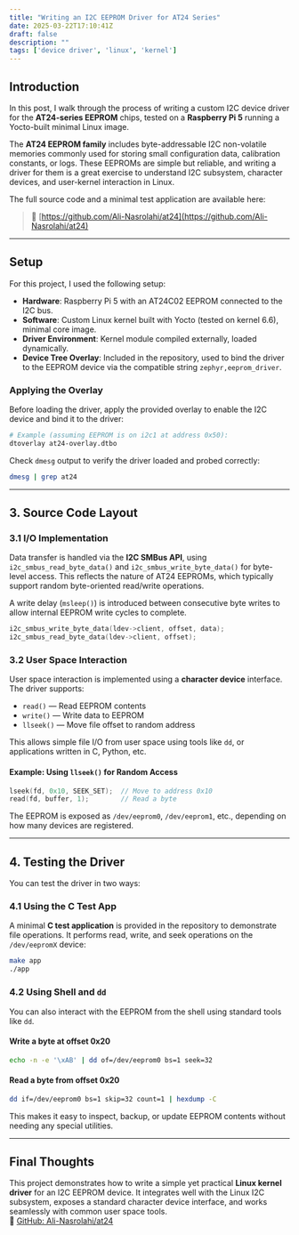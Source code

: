 ```yaml
---
title: "Writing an I2C EEPROM Driver for AT24 Series"
date: 2025-03-22T17:10:41Z
draft: false
description: ""
tags: ['device driver', 'linux', 'kernel']
---
```


## Introduction

In this post, I walk through the process of writing a custom I2C device driver for the **AT24-series EEPROM** chips, tested on a **Raspberry Pi 5** running a Yocto-built minimal Linux image.

The **AT24 EEPROM family** includes byte-addressable I2C non-volatile memories commonly used for storing small configuration data, calibration constants, or logs. These EEPROMs are simple but reliable, and writing a driver for them is a great exercise to understand I2C subsystem, character devices, and user-kernel interaction in Linux.

The full source code and a minimal test application are available here:  
> 📌 [https://github.com/Ali-Nasrolahi/at24](https://github.com/Ali-Nasrolahi/at24)

---

## Setup

For this project, I used the following setup:

- **Hardware**: Raspberry Pi 5 with an AT24C02 EEPROM connected to the I2C bus.
- **Software**: Custom Linux kernel built with Yocto (tested on kernel 6.6), minimal core image.
- **Driver Environment**: Kernel module compiled externally, loaded dynamically.
- **Device Tree Overlay**: Included in the repository, used to bind the driver to the EEPROM device via the compatible string `zephyr,eeprom_driver`.

### Applying the Overlay

Before loading the driver, apply the provided overlay to enable the I2C device and bind it to the driver:

```bash
# Example (assuming EEPROM is on i2c1 at address 0x50):
dtoverlay at24-overlay.dtbo
```

Check `dmesg` output to verify the driver loaded and probed correctly:

```bash
dmesg | grep at24
```

---

## 3. Source Code Layout

### 3.1 I/O Implementation

Data transfer is handled via the **I2C SMBus API**, using `i2c_smbus_read_byte_data()` and `i2c_smbus_write_byte_data()` for byte-level access. This reflects the nature of AT24 EEPROMs, which typically support random byte-oriented read/write operations.

A write delay (`msleep()`) is introduced between consecutive byte writes to allow internal EEPROM write cycles to complete.

```c
i2c_smbus_write_byte_data(ldev->client, offset, data);
i2c_smbus_read_byte_data(ldev->client, offset);
```

### 3.2 User Space Interaction

User space interaction is implemented using a **character device** interface. The driver supports:

- `read()` — Read EEPROM contents
- `write()` — Write data to EEPROM
- `llseek()` — Move file offset to random address

This allows simple file I/O from user space using tools like `dd`, or applications written in C, Python, etc.

#### Example: Using `llseek()` for Random Access

```c
lseek(fd, 0x10, SEEK_SET);  // Move to address 0x10
read(fd, buffer, 1);        // Read a byte
```

The EEPROM is exposed as `/dev/eeprom0`, `/dev/eeprom1`, etc., depending on how many devices are registered.

---

## 4. Testing the Driver

You can test the driver in two ways:

### 4.1 Using the C Test App

A minimal **C test application** is provided in the repository to demonstrate file operations. It performs read, write, and seek operations on the `/dev/eepromX` device:

```bash
make app
./app
```

### 4.2 Using Shell and `dd`

You can also interact with the EEPROM from the shell using standard tools like `dd`.

#### Write a byte at offset 0x20

```bash
echo -n -e '\xAB' | dd of=/dev/eeprom0 bs=1 seek=32
```

#### Read a byte from offset 0x20

```bash
dd if=/dev/eeprom0 bs=1 skip=32 count=1 | hexdump -C
```

This makes it easy to inspect, backup, or update EEPROM contents without needing any special utilities.

---

## Final Thoughts

This project demonstrates how to write a simple yet practical **Linux kernel driver** for an I2C EEPROM device. It integrates well with the Linux I2C subsystem, exposes a standard character device interface, and works seamlessly with common user space tools.  
🔗 [GitHub: Ali-Nasrolahi/at24](https://github.com/Ali-Nasrolahi/at24)
